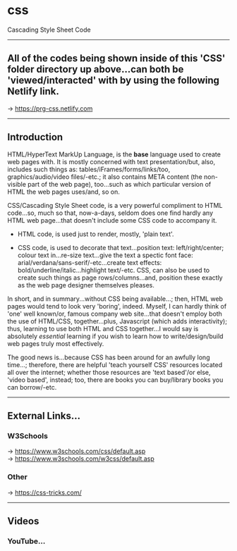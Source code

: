 # css
Cascading Style Sheet Code

-----

## All of the codes being shown inside of this 'CSS' folder directory up above...can both be 'viewed/interacted' with by using the following Netlify link.

-> https://prg-css.netlify.com  

-----

## Introduction

HTML/HyperText MarkUp Language, is the **base** language used to create web pages with. It is mostly concerned with text presentation/but, also, includes such things as: tables/iFrames/forms/links/too, graphics/audio/video files/-etc.; it also contains META content (the non-visible part of the web page), too...such as which particular version of HTML the web pages uses/and, so on.     

CSS/Cascading Style Sheet code, is a very powerful compliment to HTML code...so, much so that, now-a-days, seldom does one find hardly any HTML web page...that doesn't include some CSS code to accompany it.

- HTML code, is used just to render, mostly, 'plain text'.  

- CSS code, is used to decorate that text...position text: left/right/center; colour text in...re-size text...give the text a spectic font face: arial/verdana/sans-serif/-etc...create text effects: bold/underline/italic...highlight text/-etc. CSS, can also be used to create such things as page rows/columns...and, position these exactly as the web page designer themselves pleases.  

In short, and in summary...without CSS being available...; then, HTML web pages would tend to look very 'boring', indeed. Myself, I can hardly think of 'one' well known/or, famous company web site...that doesn't employ both the use of HTML/CSS, together...plus, Javascript (which adds interactivity); thus, learning to use both HTML and CSS together...I would say is absolutely *essential* learning if you wish to learn how to write/design/build web pages truly most effectively.

The good news is...because CSS has been around for an awfully long time...; therefore, there are helpful 'teach yourself CSS' resources located all over the internet; whether those resources are 'text based'/or else, 'video based', instead; too, there are books you can buy/library books you can borrow/-etc.    

-----

## External Links...

### W3Schools

-> https://www.w3schools.com/css/default.asp  
-> https://www.w3schools.com/w3css/default.asp  

### Other

-> https://css-tricks.com/  

-----

## Videos

### YouTube...
